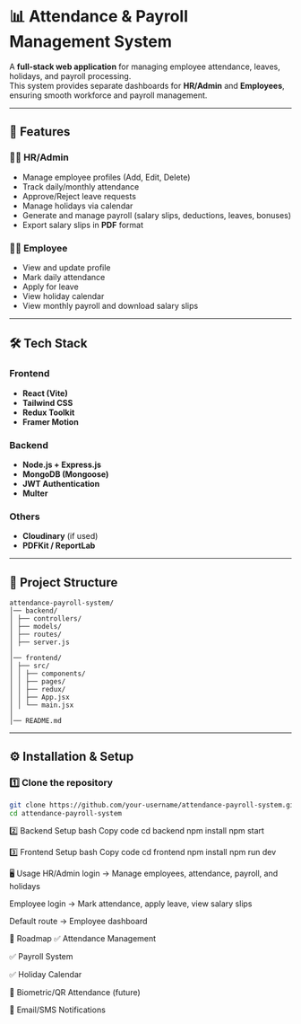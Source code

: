 # 📊 Attendance & Payroll Management System

A **full-stack web application** for managing employee attendance, leaves, holidays, and payroll processing.  
This system provides separate dashboards for **HR/Admin** and **Employees**, ensuring smooth workforce and payroll management.

---

## 🚀 Features

### 👨‍💼 HR/Admin
- Manage employee profiles (Add, Edit, Delete)  
- Track daily/monthly attendance  
- Approve/Reject leave requests  
- Manage holidays via calendar  
- Generate and manage payroll (salary slips, deductions, leaves, bonuses)  
- Export salary slips in **PDF** format  

### 👩‍💻 Employee
- View and update profile  
- Mark daily attendance  
- Apply for leave  
- View holiday calendar  
- View monthly payroll and download salary slips  

---

## 🛠️ Tech Stack

### Frontend
- **React (Vite)**  
- **Tailwind CSS**  
- **Redux Toolkit**  
- **Framer Motion**  

### Backend
- **Node.js + Express.js**  
- **MongoDB (Mongoose)**  
- **JWT Authentication**  
- **Multer**  

### Others
- **Cloudinary** (if used)  
- **PDFKit / ReportLab**  

---

## 📂 Project Structure
```
attendance-payroll-system/
│── backend/
│ ├── controllers/
│ ├── models/
│ ├── routes/
│ ├── server.js
│
│── frontend/
│ ├── src/
│ │ ├── components/
│ │ ├── pages/
│ │ ├── redux/
│ │ ├── App.jsx
│ │ └── main.jsx
│
│── README.md

```

---

## ⚙️ Installation & Setup

### 1️⃣ Clone the repository
```bash
git clone https://github.com/your-username/attendance-payroll-system.git
cd attendance-payroll-system
```

2️⃣ Backend Setup
bash
Copy code
cd backend
npm install
npm start

3️⃣ Frontend Setup
bash
Copy code
cd frontend
npm install
npm run dev

🖥️ Usage
HR/Admin login → Manage employees, attendance, payroll, and holidays

Employee login → Mark attendance, apply leave, view salary slips

Default route → Employee dashboard

📌 Roadmap
✅ Attendance Management

✅ Payroll System

✅ Holiday Calendar

🔄 Biometric/QR Attendance (future)

🔄 Email/SMS Notifications

